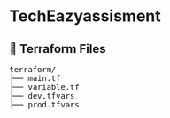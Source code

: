 # TechEazyassisment
## 📁 Terraform Files
<pre>
terraform/
├── main.tf
├── variable.tf
├── dev.tfvars
├── prod.tfvars
</pre>








  
